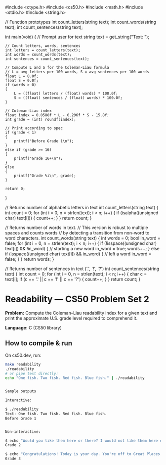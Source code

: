 #include <ctype.h>
#include <cs50.h>
#include <math.h>
#include <stdio.h>
#include <string.h>

// Function prototypes
int count_letters(string text);
int count_words(string text);
int count_sentences(string text);

int main(void)
{
    // Prompt user for text
    string text = get_string("Text: ");

    // Count letters, words, sentences
    int letters = count_letters(text);
    int words = count_words(text);
    int sentences = count_sentences(text);

    // Compute L and S for the Coleman-Liau formula
    // L = avg letters per 100 words, S = avg sentences per 100 words
    float L = 0.0f;
    float S = 0.0f;
    if (words > 0)
    {
        L = ((float) letters / (float) words) * 100.0f;
        S = ((float) sentences / (float) words) * 100.0f;
    }

    // Coleman-Liau index
    float index = 0.0588f * L - 0.296f * S - 15.8f;
    int grade = (int) roundf(index);

    // Print according to spec
    if (grade < 1)
    {
        printf("Before Grade 1\n");
    }
    else if (grade >= 16)
    {
        printf("Grade 16+\n");
    }
    else
    {
        printf("Grade %i\n", grade);
    }

    return 0;
}

// Returns number of alphabetic letters in text
int count_letters(string text)
{
    int count = 0;
    for (int i = 0, n = strlen(text); i < n; i++)
    {
        if (isalpha((unsigned char) text[i]))
        {
            count++;
        }
    }
    return count;
}

// Returns number of words in text.
// This version is robust to multiple spaces and counts words
// by detecting a transition from non-word to word characters.
int count_words(string text)
{
    int words = 0;
    bool in_word = false;
    for (int i = 0, n = strlen(text); i < n; i++)
    {
        if (!isspace((unsigned char) text[i]) && !in_word)
        {
            // starting a new word
            in_word = true;
            words++;
        }
        else if (isspace((unsigned char) text[i]) && in_word)
        {
            // left a word
            in_word = false;
        }
    }
    return words;
}

// Returns number of sentences in text ('.', '!', '?')
int count_sentences(string text)
{
    int count = 0;
    for (int i = 0, n = strlen(text); i < n; i++)
    {
        char c = text[i];
        if (c == '.' || c == '!' || c == '?')
        {
            count++;
        }
    }
    return count;
}




# Readability — CS50 Problem Set 2

**Problem:** Compute the Coleman–Liau readability index for a given text and print the approximate U.S. grade level required to comprehend it.

**Language:** C (CS50 library)

## How to compile & run

On cs50.dev, run:

```bash
make readability
./readability
# or pipe text directly:
echo "One fish. Two fish. Red fish. Blue fish." | ./readability


Sample outputs

Interactive:

$ ./readability
Text: One fish. Two fish. Red fish. Blue fish.
Before Grade 1


Non-interactive:

$ echo "Would you like them here or there? I would not like them here or there. I would not like them anywhere." | ./readability
Grade 2

$ echo "Congratulations! Today is your day. You're off to Great Places! You're off and away!" | ./readability
Grade 3

